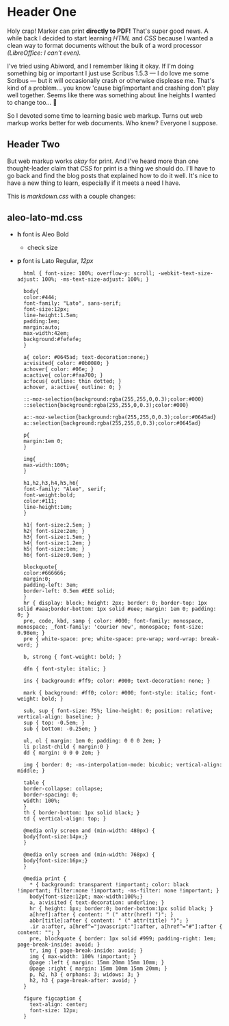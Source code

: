 # Header One
Holy crap! Marker can print **directly to PDF!** That's super good news. A while back I decided to start learning *HTML* and *CSS* because I wanted a clean way to format documents without the bulk of a word processor *(LibreOffice: I can't even).*

I've tried using Abiword, and I remember liking it okay. If I'm doing something big or important I just use Scribus 1.5.3 — I do love me some Scribus — but it will occasionally crash or otherwise displease me. That's kind of a problem... you know 'cause big/important and crashing don't play well together. Seems like there was something about line heights I wanted to change too... :thinking:

So I devoted some time to learning basic web markup. Turns out web markup works better for web documents. Who knew? Everyone I suppose.
## Header Two

But web markup works *okay* for print. And I've heard more than one thought-leader claim that *CSS* for print is a thing we should do. I'll have to go back and find the blog posts that explained how to do it well. It's nice to have a new thing to learn, especially if it meets a need I have. 

This is *markdown.css* with a couple changes:

## aleo-lato-md.css

* **h** font is Aleo Bold

	* check size
* **p** font is Lato Regular, *12px*

		html { font-size: 100%; overflow-y: scroll; -webkit-text-size-adjust: 100%; -ms-text-size-adjust: 100%; }

		body{
		color:#444;
		font-family: "Lato", sans-serif;
		font-size:12px;
		line-height:1.5em;
		padding:1em;
		margin:auto;
		max-width:42em;
		background:#fefefe;
		}

		a{ color: #0645ad; text-decoration:none;}
		a:visited{ color: #0b0080; }
		a:hover{ color: #06e; }
		a:active{ color:#faa700; }
		a:focus{ outline: thin dotted; }
		a:hover, a:active{ outline: 0; }

		::-moz-selection{background:rgba(255,255,0,0.3);color:#000}
		::selection{background:rgba(255,255,0,0.3);color:#000}

		a::-moz-selection{background:rgba(255,255,0,0.3);color:#0645ad}
		a::selection{background:rgba(255,255,0,0.3);color:#0645ad}

		p{
		margin:1em 0;
		}

		img{
		max-width:100%;
		}

		h1,h2,h3,h4,h5,h6{
		font-family: "Aleo", serif;
		font-weight:bold;
		color:#111;
		line-height:1em;
		}

		h1{ font-size:2.5em; }
		h2{ font-size:2em; }
		h3{ font-size:1.5em; }
		h4{ font-size:1.2em; }
		h5{ font-size:1em; }
		h6{ font-size:0.9em; }

		blockquote{
		color:#666666;
		margin:0;
		padding-left: 3em;
		border-left: 0.5em #EEE solid;
		}
		hr { display: block; height: 2px; border: 0; border-top: 1px solid #aaa;border-bottom: 1px solid #eee; margin: 1em 0; padding: 0; }
		pre, code, kbd, samp { color: #000; font-family: monospace, monospace; _font-family: 'courier new', monospace; font-size: 0.98em; }
		pre { white-space: pre; white-space: pre-wrap; word-wrap: break-word; }

		b, strong { font-weight: bold; }

		dfn { font-style: italic; }

		ins { background: #ff9; color: #000; text-decoration: none; }

		mark { background: #ff0; color: #000; font-style: italic; font-weight: bold; }

		sub, sup { font-size: 75%; line-height: 0; position: relative; vertical-align: baseline; }
		sup { top: -0.5em; }
		sub { bottom: -0.25em; }

		ul, ol { margin: 1em 0; padding: 0 0 0 2em; }
		li p:last-child { margin:0 }
		dd { margin: 0 0 0 2em; }

		img { border: 0; -ms-interpolation-mode: bicubic; vertical-align: middle; }

		table {
		border-collapse: collapse;
		border-spacing: 0;
		width: 100%;
		}
		th { border-bottom: 1px solid black; }
		td { vertical-align: top; }

		@media only screen and (min-width: 480px) {
		body{font-size:14px;}
		}

		@media only screen and (min-width: 768px) {
		body{font-size:16px;}
		}

		@media print {
		  * { background: transparent !important; color: black !important; filter:none !important; -ms-filter: none !important; }
		  body{font-size:12pt; max-width:100%;}
		  a, a:visited { text-decoration: underline; }
		  hr { height: 1px; border:0; border-bottom:1px solid black; }
		  a[href]:after { content: " (" attr(href) ")"; }
		  abbr[title]:after { content: " (" attr(title) ")"; }
		  .ir a:after, a[href^="javascript:"]:after, a[href^="#"]:after { content: ""; }
		  pre, blockquote { border: 1px solid #999; padding-right: 1em; page-break-inside: avoid; }
		  tr, img { page-break-inside: avoid; }
		  img { max-width: 100% !important; }
		  @page :left { margin: 15mm 20mm 15mm 10mm; }
		  @page :right { margin: 15mm 10mm 15mm 20mm; }
		  p, h2, h3 { orphans: 3; widows: 3; }
		  h2, h3 { page-break-after: avoid; }
		}

		figure figcaption {
		  text-align: center;
		  font-size: 12px;
		}